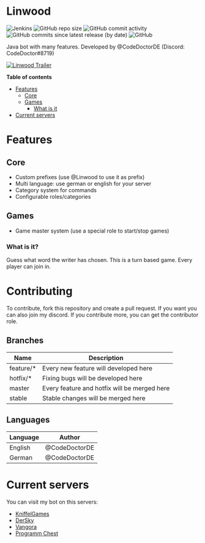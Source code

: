 # Linwood
![Jenkins](https://img.shields.io/jenkins/build?jobUrl=https%3A%2F%2Fci.codemc.io%2Fjob%2FCodeDoctorDE%2Fjob%2FLinwood&style=for-the-badge)
![GitHub repo size](https://img.shields.io/github/repo-size/CodeDoctorDE/Linwood?style=for-the-badge)
![GitHub commit activity](https://img.shields.io/github/commit-activity/m/CodeDoctorDE/Linwood?style=for-the-badge)
![GitHub commits since latest release (by date)](https://img.shields.io/github/commits-since/CodeDoctorDE/Linwood/latest?style=for-the-badge)
![GitHub](https://img.shields.io/github/license/CodeDoctorDE/Linwood?style=for-the-badge)


Java bot with many features. Developed by @CodeDoctorDE (Discord: CodeDoctor#8719)

[![Linwood Trailer](https://img.youtube.com/vi/m1mac2d19Fo/0.jpg)](https://www.youtube.com/watch?v=m1mac2d19Fo)

**Table of contents**
* [Features](#features)
    * [Core](#core)
    * [Games](#games)
        * [What is it](#what-is-it)
* [Current servers](#current-servers)

# Features
## Core
* Custom prefixes (use @Linwood to use it as prefix)
* Multi language: use german or english for your server
* Category system for commands
* Configurable roles/categories

## Games
* Game master system (use a special role to start/stop games)
### What is it?
Guess what word the writer has chosen. This is a turn based game. Every player can join in.

# Contributing

To contribute, fork this repository and create a pull request. If you want you can also join my discord. If you contribute more, you can get the contributor role.

## Branches

Name | Description
--- | ---
feature/* | Every new feature will developed here
hotfix/* | Fixing bugs will be developed here
master | Every feature and hotfix will be merged here 
stable | Stable changes will be merged here

## Languages

Language | Author
--- | ---
English | @CodeDoctorDE
German | @CodeDoctorDE


# Current servers
You can visit my bot on this servers:
* [KniffelGames](https://discord.gg/J7EUgvN)
* [DerSky](https://discord.gg/5NNyexY)
* [Vangora](https://discord.gg/F2yuUXR)
* [Programm Chest](https://discord.gg/7AQyGPq)
